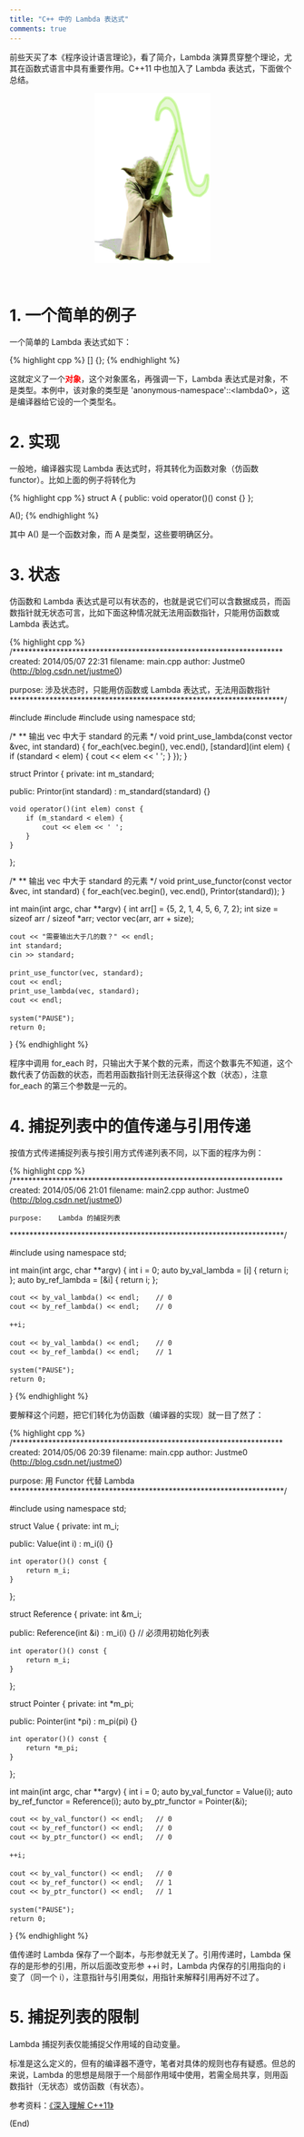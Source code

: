 ```yaml
---
title: "C++ 中的 Lambda 表达式"
comments: true
---
```

前些天买了本《程序设计语言理论》，看了简介，Lambda 演算贯穿整个理论，尤其在函数式语言中具有重要作用。C++11 中也加入了 Lambda 表达式，下面做个总结。

<p style="text-align:center"><img src="../assets/pic/lambda.png" align="middle" width="204" alt=""></p>
<br />

# 1. 一个简单的例子
一个简单的 Lambda 表达式如下：

{% highlight cpp %}
[] {};
{% endhighlight %}

这就定义了一个<span style="color:rgb(255,0,0)">**对象**</span>，这个对象匿名，再强调一下，Lambda 表达式是对象，不是类型。本例中，该对象的类型是 'anonymous-namespace'::\<lambda0>，这是编译器给它设的一个类型名。

# 2. 实现
一般地，编译器实现 Lambda 表达式时，将其转化为函数对象（仿函数 functor）。比如上面的例子将转化为

<!-- more -->

{% highlight cpp %}
struct A {
public:
	void operator()() const {}
};

A();
{% endhighlight %}

其中 A() 是一个函数对象，而 A 是类型，这些要明确区分。

# 3. 状态
仿函数和 Lambda 表达式是可以有状态的，也就是说它们可以含数据成员，而函数指针就无状态可言，比如下面这种情况就无法用函数指针，只能用仿函数或 Lambda 表达式。

{% highlight cpp %}
/********************************************************************
created:	2014/05/07 22:31
filename:	main.cpp
author:		Justme0 (http://blog.csdn.net/justme0)

purpose:	涉及状态时，只能用仿函数或 Lambda 表达式，无法用函数指针
*********************************************************************/

#include <iostream>
#include <vector>
#include <algorithm>
using namespace std;

/*
** 输出 vec 中大于 standard 的元素
*/
void print_use_lambda(const vector<int> &vec, int standard) {
	for_each(vec.begin(), vec.end(), [standard](int elem) {
		if (standard < elem) {
			cout << elem << ' ';
		}
	});
}

struct Printor {
private:
	int m_standard;

public:
	Printor(int standard) : m_standard(standard) {}

	void operator()(int elem) const {
		if (m_standard < elem) {
			cout << elem << ' ';
		}
	}
};

/*
** 输出 vec 中大于 standard 的元素
*/
void print_use_functor(const vector<int> &vec, int standard) {
	for_each(vec.begin(), vec.end(), Printor(standard));
}

int main(int argc, char **argv) {
	int arr[] = {5, 2, 1, 4, 5, 6, 7, 2};
	int size = sizeof arr / sizeof *arr;
	vector<int> vec(arr, arr + size);

	cout << "需要输出大于几的数？" << endl;
	int standard;
	cin >> standard;

	print_use_functor(vec, standard);
	cout << endl;
	print_use_lambda(vec, standard);
	cout << endl;

	system("PAUSE");
	return 0;
}
{% endhighlight %}

程序中调用 for_each 时，只输出大于某个数的元素，而这个数事先不知道，这个数代表了仿函数的状态，而若用函数指针则无法获得这个数（状态），注意 for_each 的第三个参数是一元的。

# 4. 捕捉列表中的值传递与引用传递
按值方式传递捕捉列表与按引用方式传递列表不同，以下面的程序为例：

{% highlight cpp %}
/********************************************************************
	created:	2014/05/06 21:01
	filename:	main2.cpp
	author:		Justme0 (http://blog.csdn.net/justme0)

	purpose:	Lambda 的捕捉列表
*********************************************************************/

#include <iostream>
using namespace std;

int main(int argc, char **argv) {
	int i = 0;
	auto by_val_lambda = [i] {
		return i;
	};
	auto by_ref_lambda = [&i] {
		return i;
	};

	cout << by_val_lambda() << endl;	// 0
	cout << by_ref_lambda() << endl;	// 0

	++i;

	cout << by_val_lambda() << endl;	// 0
	cout << by_ref_lambda() << endl;	// 1

	system("PAUSE");
	return 0;
}
{% endhighlight %}

要解释这个问题，把它们转化为仿函数（编译器的实现）就一目了然了：

{% highlight cpp %}
/********************************************************************
created:	2014/05/06 20:39
filename:	main.cpp
author:		Justme0 (http://blog.csdn.net/justme0)

purpose:	用 Functor 代替 Lambda
*********************************************************************/

#include <iostream>
using namespace std;

struct Value {
private:
	int m_i;

public:
	Value(int i) : m_i(i) {}

	int operator()() const {
		return m_i;
	}
};

struct Reference {
private:
	int &m_i;

public:
	Reference(int &i) : m_i(i) {}	// 必须用初始化列表

	int operator()() const {
		return m_i;
	}
};

struct Pointer {
private:
	int *m_pi;

public:
	Pointer(int *pi) : m_pi(pi) {}

	int operator()() const {
		return *m_pi;
	}
};

int main(int argc, char **argv) {
	int i = 0;
	auto by_val_functor = Value(i);
	auto by_ref_functor = Reference(i);
	auto by_ptr_functor = Pointer(&i);

	cout << by_val_functor() << endl;	// 0
	cout << by_ref_functor() << endl;	// 0
	cout << by_ptr_functor() << endl;	// 0

	++i;

	cout << by_val_functor() << endl;	// 0
	cout << by_ref_functor() << endl;	// 1
	cout << by_ptr_functor() << endl;	// 1

	system("PAUSE");
	return 0;
}
{% endhighlight %}

值传递时 Lambda 保存了一个副本，与形参就无关了。引用传递时，Lambda 保存的是形参的引用，所以后面改变形参 ++i 时，Lambda 内保存的引用指向的 i 变了（同一个 i），注意指针与引用类似，用指针来解释引用再好不过了。

# 5. 捕捉列表的限制
Lambda 捕捉列表仅能捕捉父作用域的自动变量。

标准是这么定义的，但有的编译器不遵守，笔者对具体的规则也存有疑惑。但总的来说，Lambda 的思想是局限于一个局部作用域中使用，若需全局共享，则用函数指针（无状态）或仿函数（有状态）。

参考资料：<a href="https://www.ibm.com/developerworks/community/groups/service/html/communityview?communityUuid=12bb75c9-dfec-42f5-8b55-b669cc56ad76" target="_blank">《深入理解 C++11》</a>

(End)
